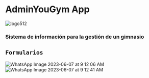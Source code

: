 # AdminYouGym App

![logo512](https://user-images.githubusercontent.com/89551043/195756021-d2138ed1-f5d5-4c5a-a9a9-53efdf2d2231.png)

### Sistema de información para la gestión de un gimnasio  

## `Formularios`

![WhatsApp Image 2023-06-07 at 9 12 06 AM](https://github.com/VictorArdila/AdminYouGym-Con-BD-v2/assets/89551043/f186eab2-0a3c-4387-99b3-e794e6ff6e32)
![WhatsApp Image 2023-06-07 at 9 12 41 AM](https://github.com/VictorArdila/AdminYouGym-Con-BD-v2/assets/89551043/6f552382-7b2a-4a8f-a0d2-ade3895b9f29)

